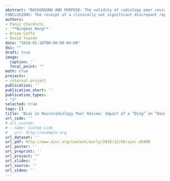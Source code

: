 ```yaml
---
abstract: "BACKGROUND AND PURPOSE: The validity of radiology peer review requires an unbiased assessment of studies in an environment that values the process. We assessed radiologists' behavior reviewing colleagues' reports. We hypothesized that when a radiologist receives a discrepant peer review, he is more likely to submit a discrepant review about another radiologist. \n\n
CONCLUSIONS: The receipt of a clinically not significant discrepant report leads to a greater likelihood of submitting a discrepant report. The motivation for such an increase should be explored for potential bias."
authors:
- Paniz Charkhchi
- '**Bingkai Wang**'
- Brian Caffo
- David Yousem
date: "2018-01-18T00:00:00-04:00"
doi: ""
draft: true
image:
  caption: ''
  focal_point: ""
math: true
projects:
- internal-project
publication: ''
publication_short: ''
publication_types:
- "2"
selected: true
tags: []
title: 'Bias in Neuroradiology Peer Review: Impact of a “Ding” on “Dinging” Others'
url_code: ''
# url_custom:
# - name: Custom Link
#   url: http://example.org
url_dataset: ''
url_pdf: http://www.ajnr.org/content/early/2018/12/06/ajnr.A5908
url_poster: ''
url_preprint: ''
url_project: ""
url_slides: ''
url_source: ''
url_video: ''
---
```

